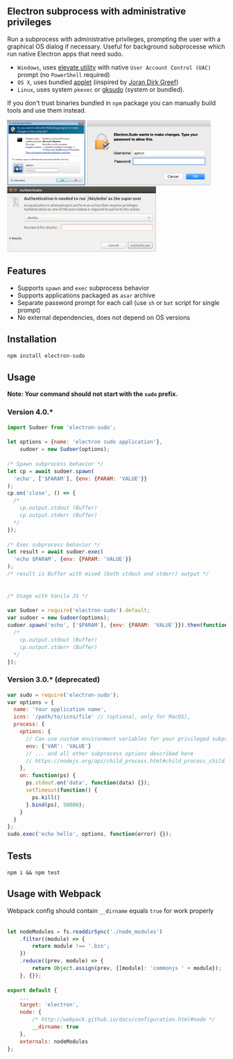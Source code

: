 ## Electron subprocess with administrative privileges

Run a subprocess with administrative privileges, prompting the user with a graphical OS dialog if necessary. Useful for background subprocesse which run native Electron apps that need sudo.

- `Windows`, uses [elevate utility](https://github.com/automation-stack/electron-sudo/tree/master/src/vendor/win32) with native `User Account Control (UAC)` prompt (no `PowerShell` required)
- `OS X`, uses bundled [applet](https://github.com/automation-stack/electron-sudo/tree/master/src/bin/applet.app) (inspired by  [Joran Dirk Greef](https://github.com/jorangreef))
- `Linux`, uses system `pkexec` or [gksudo](http://www.nongnu.org/gksu) (system or bundled).

If you don't trust binaries bundled in `npm` package you can manually build tools and use them instead.

<img height="150px" src="./assets/win32.png">
<img height="150px" src="./assets/osx.png">
<img height="150px" src="./assets/linux.png">

## Features
  - Supports ```spawn``` and ```exec``` subprocess behavior
  - Supports applications packaged as ```asar``` archive
  - Separate password prompt for each call (use ```sh``` or ```bat``` script for single prompt)
  - No external dependencies, does not depend on OS versions

## Installation
```
npm install electron-sudo
```

## Usage
**Note: Your command should not start with the ```sudo``` prefix.**

### Version 4.0.*

```js
import Sudoer from 'electron-sudo';

let options = {name: 'electron sudo application'},
    sudoer = new Sudoer(options);

/* Spawn subprocess behavior */
let cp = await sudoer.spawn(
  'echo', ['$PARAM'], {env: {PARAM: 'VALUE'}}
);
cp.on('close', () => {
  /*
    cp.output.stdout (Buffer)
    cp.output.stderr (Buffer)
  */
});

/* Exec subprocess behavior */
let result = await sudoer.exec(
  'echo $PARAM', {env: {PARAM: 'VALUE'}}
);
/* result is Buffer with mixed (both stdout and stderr) output */


/* Usage with Vanila JS */

var Sudoer = require('electron-sudo').default;
var sudoer = new Sudoer(options);
sudoer.spawn('echo', ['$PARAM'], {env: {PARAM: 'VALUE'}}).then(function (cp) {
  /*
    cp.output.stdout (Buffer)
    cp.output.stderr (Buffer)
  */
});

```

### Version 3.0.* (deprecated)

```js
var sudo = require('electron-sudo');
var options = {
  name: 'Your application name',
  icns: '/path/to/icns/file' // (optional, only for MacOS),
  process: {
    options: {
      // Can use custom environment variables for your privileged subprocess
      env: {'VAR': 'VALUE'}
      // ... and all other subprocess options described here
      // https://nodejs.org/api/child_process.html#child_process_child_process_exec_command_options_callback
    },
    on: function(ps) {
      ps.stdout.on('data', function(data) {});
      setTimeout(function() {
        ps.kill()
      }.bind(ps), 50000);
    }
  }
};
sudo.exec('echo hello', options, function(error) {});
```

## Tests
```
npm i && npm test
```

## Usage with Webpack

Webpack config should contain ```__dirname``` equals ```true``` for work properly

```js

let nodeModules = fs.readdirSync('./node_modules')
    .filter((module) => {
        return module !== '.bin';
    })
    .reduce((prev, module) => {
        return Object.assign(prev, {[module]: 'commonjs ' + module});
    }, {});

export default {
    ...
    target: 'electron',
    node: {
        /* http://webpack.github.io/docs/configuration.html#node */
        __dirname: true
    },
    externals: nodeModules
};
```
